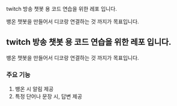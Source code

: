 twitch 방송 챗봇 용 코드 연습을 위한 레포 입니다.

뱅온 챗봇을 만들어서 디코랑 연결하는 것 까지가 목표입니다.

## twitch 방송 챗봇 용 코드 연습을 위한 레포 입니다.

뱅온 챗봇을 만들어서 디코랑 연결하는 것 까지가 목표입니다.

### 주요 기능

1. 뱅온 시 알림 제공
2. 특정 단어나 문장 시, 답변 제공
